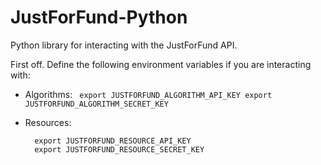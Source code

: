 # JustForFund-Python

Python library for interacting with the JustForFund API.

First off. Define the following environment variables if you are interacting with:

  - Algorithms:
    <code>
    export JUSTFORFUND_ALGORITHM_API_KEY
    export JUSTFORFUND_ALGORITHM_SECRET_KEY
    </code>

  - Resources:

          export JUSTFORFUND_RESOURCE_API_KEY
          export JUSTFORFUND_RESOURCE_SECRET_KEY

      
    

